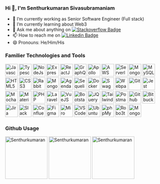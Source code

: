 ### Hi 👋, I'm Senthurkumaran Sivasubramaniam

- 🔭 I’m currently working as Senior Software Engineer (Full stack)
- 🌱 I’m currently learning about Web3
- 💬 Ask me about anything on [![Stackoverflow Badge](https://img.shields.io/badge/-LinkedIn-0e76a8?style=flat-square&logo=Linkedin&logoColor=white)](https://www.linkedin.com/in/senthur-kumaran/)
- 📫 How to reach me on [![Linkedin Badge](https://img.shields.io/badge/-Stackoverflow-0e76a8?style=flat-square&logo=Stackoverflow&color=lightgrey)](https://stackoverflow.com/users/6293914/senthurkumaran)
- 😄 Pronouns: He/Him/His

### Familier Technologies and Tools
<div>
  <img src="https://upload.vectorlogo.zone/logos/javascript/images/239ec8a4-163e-4792-83b6-3f6d96911757.svg" alt="Javascript" height="40em" />
  <img src="https://upload.vectorlogo.zone/logos/typescriptlang/images/235f610f-bc79-428a-9511-b3de5c3b1208.svg" alt="Typescript" height="40em" />
  <img src="https://upload.vectorlogo.zone/logos/nodejs/images/eca9ff97-5734-46c4-b8a1-621819eaeaa9.svg" alt="NodeJs" height="40em" />
  <img src="https://www.vectorlogo.zone/logos/expressjs/expressjs-ar21.svg" alt="ExpressJs" height="40em" />
  <img src="https://www.vectorlogo.zone/logos/reactjs/reactjs-icon.svg" alt="ReactJS" height="40em" />
  <img src="https://www.vectorlogo.zone/logos/graphql/graphql-icon.svg" alt="GraphQL" height="40em" />
  <img src="https://www.vectorlogo.zone/logos/apollographql/apollographql-ar21.svg" alt="Apollo" height="40em" />
  <img src="https://www.vectorlogo.zone/logos/amazon_aws/amazon_aws-ar21.svg" alt="AWS" height="40em" />
  <img src="https://www.vectorlogo.zone/logos/serverless/serverless-ar21.svg" alt="Serverless" height="40em" />
  <img src="https://www.vectorlogo.zone/logos/mongodb/mongodb-ar21.svg" alt="MongoDB" height="40em" />
  <img src="https://www.vectorlogo.zone/logos/mysql/mysql-official.svg" alt="MySQL" height="40em" />
  <img src="https://www.vectorlogo.zone/logos/w3_html5/w3_html5-ar21.svg" alt="HTML5" height="40em" />
  <img src="https://www.vectorlogo.zone/logos/w3_css/w3_css-official.svg" alt="CSS3" height="40em" />
  <img src="https://www.vectorlogo.zone/logos/rabbitmq/rabbitmq-ar21.svg" alt="RabbitMQ" height="40em" />
  <img src="https://cms-assets.tutsplus.com/uploads/users/34/posts/29527/preview_image/mongoose.jpg" alt="Mongoose" height="40em" />
  <img src="https://repository-images.githubusercontent.com/13945143/30bff000-0f10-11ea-8dc7-efeea9e82926" alt="Agenda" height="40em" />
  <img src="https://www.vectorlogo.zone/logos/sequelizejs/sequelizejs-ar21.svg" alt="Sequelize" height="40em" />
  <img src="https://www.vectorlogo.zone/logos/docker/docker-official.svg" alt="Docker" height="40em" />
  <img src="https://www.scottbrady91.com/img/logos/swagger-banner.png" alt="Swagger" height="40em" />
  <img src="https://www.vectorlogo.zone/logos/js_webpack/js_webpack-ar21.svg" alt="Webpack" height="40em" />
  <img src="https://www.vectorlogo.zone/logos/git-scm/git-scm-ar21.svg" alt="Git" height="40em" />
  <img src="https://www.vectorlogo.zone/logos/jestjsio/jestjsio-ar21.svg" alt="Jest" height="40em" />
  <img src="https://www.vectorlogo.zone/logos/mochajs/mochajs-ar21.svg" alt="Mocha" height="40em" />
  
  <img src="https://mui.com/static/logo.png" alt="MaterialUI" height="40em" />
  <img src="https://www.vectorlogo.zone/logos/php/php-icon.svg" alt="PHP" height="40em" />
  <img src="https://www.vectorlogo.zone/logos/laravel/laravel-ar21.svg" alt="Laravel" height="40em" />
  <img src="https://www.vectorlogo.zone/logos/vuejs/vuejs-ar21.svg" alt="VueJS" height="40em" />
  <img src="https://upload.vectorlogo.zone/logos/getbootstrap/images/987f8f6c-263a-47b1-a85d-853cfca215d9.svg" alt="Bootstarp" height="40em" />
  <img src="https://www.vectorlogo.zone/logos/jquery/jquery-official.svg" alt="JQuery" height="40em" />
  <img src="https://www.vectorlogo.zone/logos/tailwindcss/tailwindcss-ar21.svg" alt="TailwindCSS" height="40em" />
  
  <img src="https://www.vectorlogo.zone/logos/getpostman/getpostman-icon.svg" alt="Postman" height="40em" />
  <img src="https://www.vectorlogo.zone/logos/github/github-ar21.svg" alt="Github" height="40em" />
  <img src="https://upload.vectorlogo.zone/logos/bitbucket/images/11915f2e-3287-46b6-a81d-0daad8160e11.svg" alt="Bitbucket" height="40em" />
  <img src="https://www.vectorlogo.zone/logos/atlassian_jira/atlassian_jira-ar21.svg" alt="Jira" height="40em" />
  <img src="https://www.vectorlogo.zone/logos/slack/slack-ar21.svg" alt="Slack" height="40em" />
  <img src="https://download.logo.wine/logo/Confluence_(software)/Confluence_(software)-Logo.wine.png" alt="Confluence" height="40em" />
  <img src="https://www.vectorlogo.zone/logos/figma/figma-ar21.svg" alt="Figma" height="40em" />
  <img src="https://seeklogo.com/images/M/miro-logo-4F00416377-seeklogo.com.png" alt="Miro" height="40em" />
  <img src="https://www.vectorlogo.zone/logos/visualstudio_code/visualstudio_code-ar21.png" alt="VSCode" height="40em" />
  <img src="https://www.vectorlogo.zone/logos/ubuntu/ubuntu-ar21.svg" alt="Ubuntu" height="40em" />
  <img src="https://www.vectorlogo.zone/logos/phpmyadmin/phpmyadmin-ar21.svg" alt="phpMyAdmin" height="40em" />
  <img src="https://miro.medium.com/max/500/1*gfRYo-rPffBU7Yr9FlSIQA.png" alt="Robo3t" height="40em" />
  <img src="https://res.cloudinary.com/practicaldev/image/fetch/s--UamMwdFj--/c_imagga_scale,f_auto,fl_progressive,h_900,q_auto,w_1600/https://dev-to-uploads.s3.amazonaws.com/i/uzuqnrbwq3mjnuch2z2w.png" alt="MongoDB Compass" height="40em" />
</div>


### Github Usage
<div>
  <img src="https://github-readme-stats.vercel.app/api?username=senthur-kumaran" alt="Senthurkumaran" height="135em" />
  <img src="https://github-readme-stats.vercel.app/api/top-langs?username=senthur-kumaran&show_icons=true&locale=en&layout=compact" alt="Senthurkumaran" height="135em" />
  <img src="https://github-readme-streak-stats.herokuapp.com/?user=senthur-kumaran" alt="Senthurkumaran" height="135em" />
</div>
